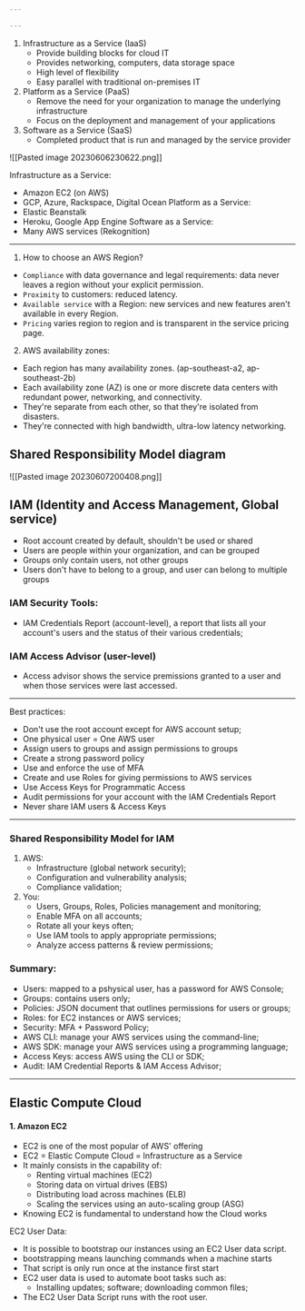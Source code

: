 ```yaml
---

---
```


1. Infrastructure as a Service (IaaS)
	- Provide building blocks for cloud IT
	- Provides networking, computers, data storage space
	- High level of flexibility
	- Easy parallel with traditional on-premises IT
1. Platform as a Service (PaaS)
	- Remove the need for your organization to manage the underlying infrastructure
	- Focus on the deployment and management of your applications
2. Software as a Service (SaaS)
	- Completed product that is run and managed by the service provider

![[Pasted image 20230606230622.png]]

Infrastructure as a Service:
 - Amazon EC2 (on AWS)
 - GCP, Azure, Rackspace, Digital Ocean
Platform as a Service:
 - Elastic Beanstalk
 - Heroku, Google App Engine
Software as a Service:
 - Many AWS services (Rekognition)

---

1. How to choose an AWS Region?
 - `Compliance` with data governance and legal requirements: data never leaves a region without your explicit permission.
 - `Proximity` to customers: reduced latency.
 - `Available service` with a Region: new services and new features aren't available in every Region.
 - `Pricing` varies region to region and is transparent in the service pricing page.
2. AWS availability zones:
 - Each region has many availability zones. (ap-southeast-a2, ap-southeast-2b)
 - Each availability zone (AZ) is one or more discrete data centers with redundant power, networking, and connectivity.
 - They're separate from each other, so that they're isolated from disasters.
 - They're connected with high bandwidth, ultra-low latency networking.

## Shared Responsibility Model diagram

![[Pasted image 20230607200408.png]]

## IAM (Identity and Access Management, Global service)
- Root account created by default, shouldn't be used or shared
- Users are people within your organization, and can be grouped
- Groups only contain users, not other groups
- Users don't have to belong to a group, and user can belong to multiple groups

### IAM Security Tools:
- IAM Credentials Report (account-level), a report that lists all your account's users and the status of their various credentials;
### IAM Access Advisor (user-level)
- Access advisor shows the service premissions granted to a user and when those services were last accessed.

---

Best practices:
- Don't use the root account except for AWS account setup;
- One physical user = One AWS user
- Assign users to groups and assign permissions to groups
- Create a strong password policy
- Use and enforce the use of MFA
- Create and use Roles for giving permissions to AWS services
- Use Access Keys for Programmatic Access
- Audit permissions for your account with the IAM Credentials Report
- Never share IAM users & Access Keys

---

### Shared Responsibility Model for IAM
1. AWS:
	- Infrastructure (global network security);
	- Configuration and vulnerability analysis;
	- Compliance validation;
2. You:
	- Users, Groups, Roles, Policies management and monitoring;
	- Enable MFA on all accounts;
	- Rotate all your keys often;
	- Use IAM tools to apply appropriate permissions;
	- Analyze access patterns & review permissions;

### Summary:
- Users: mapped to a pshysical user, has a password for AWS Console;
- Groups: contains users only;
- Policies: JSON document that outlines permissions for users or groups;
- Roles: for EC2 instances or AWS services;
- Security: MFA + Password Policy;
- AWS CLI: manage your AWS services using the command-line;
- AWS SDK: manage your AWS services using a programming language;
- Access Keys: access AWS using the CLI or SDK;
- Audit: IAM Credential Reports & IAM Access Advisor;

---

## Elastic Compute Cloud

#### 1. Amazon EC2

- EC2 is one of the most popular of AWS' offering
- EC2 = Elastic Compute Cloud = Infrastructure as a Service
- It mainly consists in the capability of:
	- Renting virtual machines (EC2)
	- Storing data on virtual drives (EBS)
	- Distributing load across machines (ELB)
	- Scaling the services using an auto-scaling group (ASG)
- Knowing EC2 is fundamental to understand how the Cloud works

EC2 User Data:
- It is possible to bootstrap our instances using an EC2 User data script.
- bootstrapping means launching commands when a machine starts
- That script is only run once at the instance first start
- EC2 user data is used to automate boot tasks such as:
	- Installing updates; software; downloading common files;
- The EC2 User Data Script runs with the root user.
